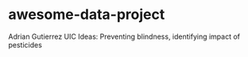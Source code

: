 # awesome-data-project
Adrian Gutierrez
UIC
Ideas: Preventing blindness, identifying impact of pesticides